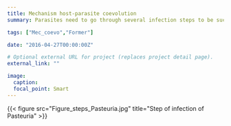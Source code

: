 ```yaml
---
title: Mechanism host-parasite coevolution
summary: Parasites need to go through several infection steps to be successfull. We study how the evolution at each step shapes host-parasite coevolution.

tags: ["Mec_coevo","Former"]

date: "2016-04-27T00:00:00Z"

# Optional external URL for project (replaces project detail page).
external_link: ""

image:
  caption:
  focal_point: Smart
---
```


{{< figure src="Figure_steps_Pasteuria.jpg" title="Step of infection of Pasteuria" >}}
